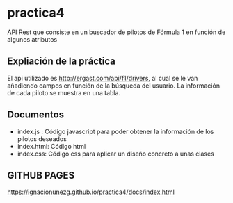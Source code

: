 # practica4
API Rest que consiste en un buscador de pilotos de Fórmula 1 en función de algunos atributos

## Expliación de la práctica
El api utilizado es http://ergast.com/api/f1/drivers, al cual se le van añadiendo campos en función de la búsqueda del usuario. La información de cada piloto se muestra en una tabla.

## Documentos

- index.js : Código javascript para poder obtener la información de los pilotos deseados
- index.html: Código html
- index.css: Código css para aplicar un diseño concreto a unas clases

## GITHUB PAGES
https://ignacionunezg.github.io/practica4/docs/index.html
